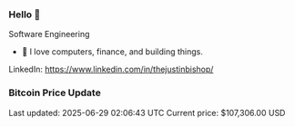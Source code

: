 ### Hello 🤙  

Software Engineering

- 🔭 I love computers, finance, and building things.
  
LinkedIn: https://www.linkedin.com/in/thejustinbishop/  
















































































































































































































































































































































































































































































































































































































































































































































































### Bitcoin Price Update
Last updated: 2025-06-29 02:06:43 UTC
Current price: $107,306.00 USD
